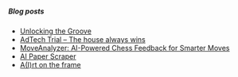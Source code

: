 <!--

### Hi there 👋

-->
##### Blog posts

<!-- BLOG-POST-LIST:START -->
- [Unlocking the Groove](https://vishsubramanian.me/unlocking-the-groove/?utm_source=rss&utm_medium=rss&utm_campaign=unlocking-the-groove)
- [AdTech Trial – The house always wins](https://vishsubramanian.me/adtech-trial-the-house-always-wins/?utm_source=rss&utm_medium=rss&utm_campaign=adtech-trial-the-house-always-wins)
- [MoveAnalyzer: AI-Powered Chess Feedback for Smarter Moves](https://vishsubramanian.me/moveanalyzer-ai-feedback-for-your-chess/?utm_source=rss&utm_medium=rss&utm_campaign=moveanalyzer-ai-feedback-for-your-chess)
- [AI Paper Scraper](https://vishsubramanian.me/ai-paper/?utm_source=rss&utm_medium=rss&utm_campaign=ai-paper)
- [A&lpar;I&rpar;rt on the frame](https://vishsubramanian.me/frame-art/?utm_source=rss&utm_medium=rss&utm_campaign=frame-art)
<!-- BLOG-POST-LIST:END -->

<!--
**vishwanath79/vishwanath79** is a ✨ _special_ ✨ repository because its `README.md` (this file) appears on your GitHub profile.
